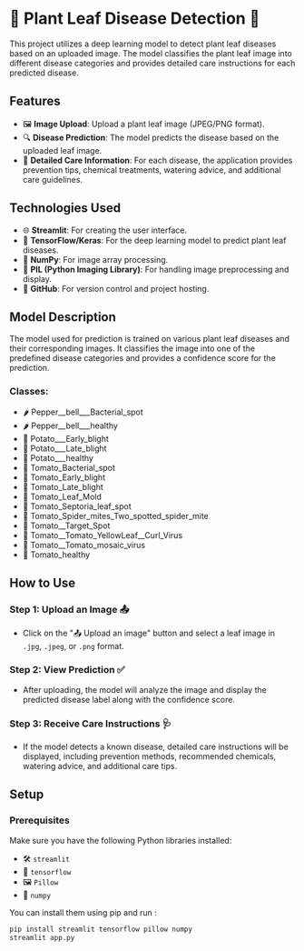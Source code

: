 # 🌱 Plant Leaf Disease Detection 🌿

This project utilizes a deep learning model to detect plant leaf diseases based on an uploaded image. The model classifies the plant leaf image into different disease categories and provides detailed care instructions for each predicted disease.

## Features
- 🖼️ **Image Upload**: Upload a plant leaf image (JPEG/PNG format).
- 🔍 **Disease Prediction**: The model predicts the disease based on the uploaded leaf image.
- 📝 **Detailed Care Information**: For each disease, the application provides prevention tips, chemical treatments, watering advice, and additional care guidelines.

## Technologies Used
- 🌐 **Streamlit**: For creating the user interface.
- 🧠 **TensorFlow/Keras**: For the deep learning model to predict plant leaf diseases.
- 🔢 **NumPy**: For image array processing.
- 📸 **PIL (Python Imaging Library)**: For handling image preprocessing and display.
- 🐙 **GitHub**: For version control and project hosting.

## Model Description
The model used for prediction is trained on various plant leaf diseases and their corresponding images. It classifies the image into one of the predefined disease categories and provides a confidence score for the prediction.

### Classes:
- 🌶️ Pepper__bell___Bacterial_spot
- 🌶️ Pepper__bell___healthy
- 🥔 Potato___Early_blight
- 🥔 Potato___Late_blight
- 🥔 Potato___healthy
- 🍅 Tomato_Bacterial_spot
- 🍅 Tomato_Early_blight
- 🍅 Tomato_Late_blight
- 🍅 Tomato_Leaf_Mold
- 🍅 Tomato_Septoria_leaf_spot
- 🍅 Tomato_Spider_mites_Two_spotted_spider_mite
- 🍅 Tomato__Target_Spot
- 🍅 Tomato__Tomato_YellowLeaf__Curl_Virus
- 🍅 Tomato__Tomato_mosaic_virus
- 🍅 Tomato_healthy

## How to Use

### Step 1: Upload an Image 📤
- Click on the "📤 Upload an image" button and select a leaf image in `.jpg`, `.jpeg`, or `.png` format.

### Step 2: View Prediction ✅
- After uploading, the model will analyze the image and display the predicted disease label along with the confidence score.

### Step 3: Receive Care Instructions 🩺
- If the model detects a known disease, detailed care instructions will be displayed, including prevention methods, recommended chemicals, watering advice, and additional care tips.

## Setup

### Prerequisites
Make sure you have the following Python libraries installed:
- 🛠️ `streamlit`
- 🤖 `tensorflow`
- 🖼️ `Pillow`
- 🔢 `numpy`

You can install them using pip and run :
```bash
pip install streamlit tensorflow pillow numpy
streamlit app.py

